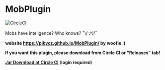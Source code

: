 # MobPlugin 

[![CircleCI](https://circleci.com/gh/PikyCZ/MobPlugin/tree/master.svg?style=shield&circle-token=)](https://circleci.com/gh/PikyCZ/MobPlugin/tree/master)

Mobs have inteligence? Who knows? ¯\\_(ツ)_/¯

**website https://pikycz.github.io/MobPlugin/ by woofie :)**

**If you want this plugin, please download from Circle CI or "Releases" tab!**

__[Jar Download at Circle CI](https://circleci.com/gh/PikyCZ/MobPlugin/tree/master/)__ (**login required**)
